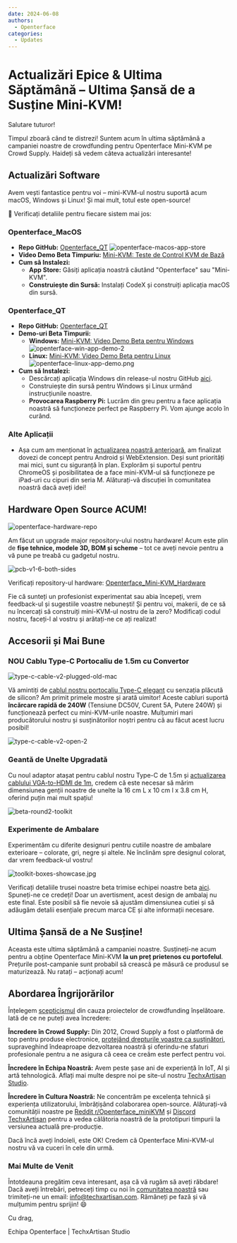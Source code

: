 ```yaml
---
date: 2024-06-08
authors:
  - Openterface
categories:
  - Updates
---
```


# Actualizări Epice & Ultima Săptămână – Ultima Șansă de a Susține Mini-KVM!

Salutare tuturor!

Timpul zboară când te distrezi! Suntem acum în ultima săptămână a campaniei noastre de crowdfunding pentru Openterface Mini-KVM pe Crowd Supply. Haideți să vedem câteva actualizări interesante!

## Actualizări Software

Avem vești fantastice pentru voi – mini-KVM-ul nostru suportă acum macOS, Windows și Linux! Și mai mult, totul este open-source!

🎉 Verificați detaliile pentru fiecare sistem mai jos:

### Openterface_MacOS

  - **Repo GitHub:** [Openterface_QT](https://github.com/TechxArtisanStudio/Openterface_QT)
  ![openterface-macos-app-store](https://www.crowdsupply.com/img/50cb/9cdf2fb2-d3e9-411c-a90e-9fb2e1ac50cb/openterface-macos-app-store-1_png_gallery-lg.jpg)
  - **Video Demo Beta Timpuriu:** [Mini-KVM: Teste de Control KVM de Bază](https://www.youtube.com/watch?v=m7OpUem0zqY)
  - **Cum să Instalezi:**
    - **App Store:** Găsiți aplicația noastră căutând "Openterface" sau "Mini-KVM".
    - **Construiește din Sursă:** Instalați CodeX și construiți aplicația macOS din sursă.

### Openterface_QT

  - **Repo GitHub:** [Openterface_QT](https://github.com/TechxArtisanStudio/Openterface_QT)
  - **Demo-uri Beta Timpurii:**
    - **Windows:** [Mini-KVM: Video Demo Beta pentru Windows](https://www.youtube.com/watch?v=ERzpGtRvP2o&t=23s)
    ![openterface-win-app-demo-2](https://www.crowdsupply.com/img/d146/26c5df78-f942-4743-ad32-97659a89d146/openterface-win-app-demo-2-1_jpg_gallery-lg.jpg)
    - **Linux:** [Mini-KVM: Video Demo Beta pentru Linux](https://www.youtube.com/watch?v=_ScpI6TC0Pk)
    ![openterface-linux-app-demo.png](https://www.crowdsupply.com/img/61a9/58109b24-3d4e-4058-8377-9860631661a9/openterface-linux-app-demo_png_md-xl.jpg)
  - **Cum să Instalezi:**
    - Descărcați aplicația Windows din release-ul nostru GitHub [aici](https://github.com/TechxArtisanStudio/Openterface_QT/releases/tag/v0.0.1).
    - Construiește din sursă pentru Windows și Linux urmând instrucțiunile noastre.
    - **Provocarea Raspberry Pi:** Lucrăm din greu pentru a face aplicația noastră să funcționeze perfect pe Raspberry Pi. Vom ajunge acolo în curând.

### Alte Aplicații

  - Așa cum am menționat în [actualizarea noastră anterioară](/blog/from-development-to-your-hands--behind-the-scenes-/#openterface_android-and-openterface_webextension), am finalizat dovezi de concept pentru Android și WebExtension. Deși sunt priorități mai mici, sunt cu siguranță în plan. Explorăm și suportul pentru ChromeOS și posibilitatea de a face mini-KVM-ul să funcționeze pe iPad-uri cu cipuri din seria M. Alăturați-vă discuției în comunitatea noastră dacă aveți idei!

## Hardware Open Source ACUM!

![openterface-hardware-repo](https://www.crowdsupply.com/img/e221/34b41a81-4f7e-48dc-a8e6-b133473be221/openterface-hardware-repo_png_md-xl.jpg)

Am făcut un upgrade major repository-ului nostru hardware! Acum este plin de **fișe tehnice, modele 3D, BOM și scheme** – tot ce aveți nevoie pentru a vă pune pe treabă cu gadgetul nostru.

![pcb-v1-6-both-sides](https://www.crowdsupply.com/img/8090/691c6e65-aeb4-426b-8108-61313a228090/pcb-v1-6-both-sides_jpg_md-xl.jpg)

Verificați repository-ul hardware: [Openterface_Mini-KVM_Hardware](https://github.com/TechxArtisanStudio/Openterface_Mini-KVM_Hardware)

Fie că sunteți un profesionist experimentat sau abia începeți, vrem feedback-ul și sugestiile voastre nebunești! Și pentru voi, makerii, de ce să nu încercați să construiți mini-KVM-ul nostru de la zero? Modificați codul nostru, faceți-l al vostru și arătați-ne ce ați realizat!

## Accesorii și Mai Bune

### NOU Cablu Type-C Portocaliu de 1.5m cu Convertor

![type-c-cable-v2-plugged-old-mac](https://www.crowdsupply.com/img/9871/2f6f967e-b9ea-4b48-b5dd-da135fb29871/type-c-cable-v2-plugged-old-mac_jpg_md-xl.jpg)

Vă amintiți de [cablul nostru portocaliu Type-C elegant](/blog/from-development-to-your-hands--behind-the-scenes-/#upgrading-toolkit-accessories) cu senzația plăcută de silicon? Am primit primele mostre și arată uimitor! Aceste cabluri suportă **încărcare rapidă de 240W** (Tensiune DC50V, Curent 5A, Putere 240W) și funcționează perfect cu mini-KVM-urile noastre. Mulțumiri mari producătorului nostru și susținătorilor noștri pentru că au făcut acest lucru posibil!

![type-c-cable-v2-open-2](https://www.crowdsupply.com/img/71b2/b37b66e3-7f2e-4c5e-bb45-8944ee2971b2/type-c-cable-v2-open-2_jpg_gallery-lg.jpg)


### Geantă de Unelte Upgradată

Cu noul adaptor atașat pentru cablul nostru Type-C de 1.5m și [actualizarea cablului VGA-to-HDMI de 1m](/blog/-upgrade-on-vga-to-hdmi-cable-as-a-free-bonus-/), credem că este necesar să mărim dimensiunea genții noastre de unelte la 16 cm L x 10 cm l x 3.8 cm H, oferind puțin mai mult spațiu!

![beta-round2-toolkit](https://www.crowdsupply.com/img/0f20/4aed395b-dbef-4670-b340-403ee8e30f20/beta-round2-toolkit_jpg_md-xl.jpg)

### Experimente de Ambalare

Experimentăm cu diferite designuri pentru cutiile noastre de ambalare exterioare – colorate, gri, negre și altele. Ne înclinăm spre designul colorat, dar vrem feedback-ul vostru!

![toolkit-boxes-showcase.jpg](https://www.crowdsupply.com/img/b54b/a041e188-b6ea-4f49-a550-46bc9565b54b/toolkit-boxes-showcase_jpg_gallery-lg.jpg)

Verificați detaliile trusei noastre beta trimise echipei noastre beta [aici](https://www.reddit.com/r/Openterface_miniKVM/comments/1d40atr/tactical_reinforcements_round_2_are_on_their_way/). Spuneți-ne ce credeți! Doar un avertisment, acest design de ambalaj nu este final. Este posibil să fie nevoie să ajustăm dimensiunea cutiei și să adăugăm detalii esențiale precum marca CE și alte informații necesare.

## Ultima Șansă de a Ne Susține!

Aceasta este ultima săptămână a campaniei noastre. Susțineți-ne acum pentru a obține Openterface Mini-KVM **la un preț prietenos cu portofelul**. Prețurile post-campanie sunt probabil să crească pe măsură ce produsul se maturizează. Nu ratați – acționați acum!

## Abordarea Îngrijorărilor

Înțelegem [scepticismul](/blog/from-development-to-your-hands--behind-the-scenes-/#addressing-concerns) din cauza proiectelor de crowdfunding înșelătoare. Iată de ce ne puteți avea încredere:

**Încredere în Crowd Supply:** Din 2012, Crowd Supply a fost o platformă de top pentru produse electronice, [protejând drepturile voastre ca susținători](https://www.crowdsupply.com/guide/backer-protection), supraveghind îndeaproape dezvoltarea noastră și oferindu-ne sfaturi profesionale pentru a ne asigura că ceea ce creăm este perfect pentru voi.

**Încredere în Echipa Noastră:** Avem peste șase ani de experiență în IoT, AI și artă tehnologică. Aflați mai multe despre noi pe site-ul nostru [TechxArtisan Studio](https://techxartisan.com/en/).

**Încredere în Cultura Noastră:** Ne concentrăm pe excelența tehnică și experiența utilizatorului, îmbrățișând colaborarea open-source. Alăturați-vă comunității noastre pe [Reddit r/Openterface_miniKVM](/reddit) și [Discord TechxArtisan](/discord) pentru a vedea călătoria noastră de la prototipuri timpurii la versiunea actuală pre-producție.

Dacă încă aveți îndoieli, este OK! Credem că Openterface Mini-KVM-ul nostru vă va cuceri în cele din urmă.

### Mai Multe de Venit

Întotdeauna pregătim ceva interesant, așa că vă rugăm să aveți răbdare! Dacă aveți întrebări, petreceți timp cu noi în [comunitatea noastră](/community/) sau trimiteți-ne un email: info@techxartisan.com. Rămâneți pe fază și vă mulțumim pentru sprijin! 😄

Cu drag,

Echipa Openterface | TechxArtisan Studio